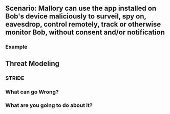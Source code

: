 ## Scenario: Mallory can use the app installed on Bob's device maliciously to surveil, spy on, eavesdrop, control remotely, track or otherwise monitor Bob, without consent and/or notification

### Example

## Threat Modeling

### STRIDE

### What can go Wrong?

### What are you going to do about it?